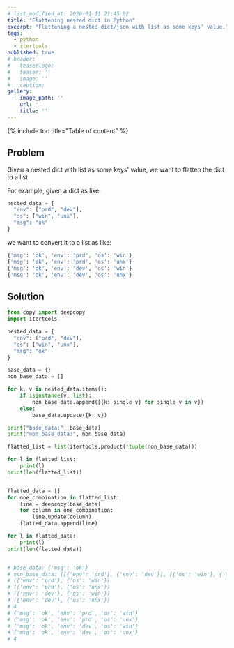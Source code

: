 ```yaml
---
# last_modified_at: 2020-01-11 21:45:02
title: "Flattening nested dict in Python"
excerpt: "Flattening a nested dict/json with list as some keys' value."
tags:
  - python
  - itertools
published: true
# header:
#   teaserlogo:
#   teaser: ''
#   image: ''
#   caption:
gallery:
  - image_path: ''
    url: ''
    title: ''
---
```


{% include toc title="Table of content" %}

## Problem

Given a nested dict with list as some keys' value, we want to flatten the dict to a list.

For example, given a dict as like:

```python
nested_data = {
  "env": ["prd", "dev"],
  "os": ["win", "unx"],
  "msg": "ok"
}
```

we want to convert it to a list as like:

```python
{'msg': 'ok', 'env': 'prd', 'os': 'win'}
{'msg': 'ok', 'env': 'prd', 'os': 'unx'}
{'msg': 'ok', 'env': 'dev', 'os': 'win'}
{'msg': 'ok', 'env': 'dev', 'os': 'unx'}
```

## Solution

```python
from copy import deepcopy
import itertools

nested_data = {
  "env": ["prd", "dev"],
  "os": ["win", "unx"],
  "msg": "ok"
}

base_data = {}
non_base_data = []

for k, v in nested_data.items():
    if isinstance(v, list):
        non_base_data.append([{k: single_v} for single_v in v])
    else:
        base_data.update({k: v})

print("base_data:", base_data)
print("non_base_data:", non_base_data)

flatted_list = list(itertools.product(*tuple(non_base_data)))

for l in flatted_list:
    print(l)
print(len(flatted_list))


flatted_data = []
for one_combination in flatted_list:
    line = deepcopy(base_data)
    for column in one_combination:
        line.update(column)
    flatted_data.append(line)

for l in flatted_data:
    print(l)
print(len(flatted_data))


# base_data: {'msg': 'ok'}
# non_base_data: [[{'env': 'prd'}, {'env': 'dev'}], [{'os': 'win'}, {'os': 'unx'}]]
# ({'env': 'prd'}, {'os': 'win'})
# ({'env': 'prd'}, {'os': 'unx'})
# ({'env': 'dev'}, {'os': 'win'})
# ({'env': 'dev'}, {'os': 'unx'})
# 4
# {'msg': 'ok', 'env': 'prd', 'os': 'win'}
# {'msg': 'ok', 'env': 'prd', 'os': 'unx'}
# {'msg': 'ok', 'env': 'dev', 'os': 'win'}
# {'msg': 'ok', 'env': 'dev', 'os': 'unx'}
# 4
```
